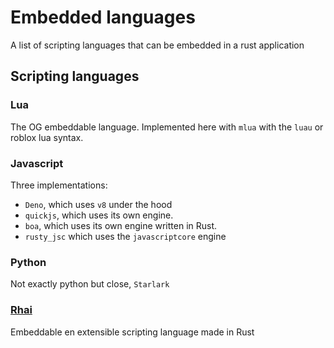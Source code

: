 # Embedded languages

A list of scripting languages that can be embedded in a rust application

## Scripting languages

### Lua

The OG embeddable language. Implemented here with `mlua` with the `luau` or
roblox lua syntax.

### Javascript

Three implementations:

- `Deno`, which uses `v8` under the hood
- `quickjs`, which uses its own engine.
- `boa`, which uses its own engine written in Rust.
- `rusty_jsc` which uses the `javascriptcore` engine

### Python

Not exactly python but close, `Starlark`

### [Rhai](https://github.com/rhaiscript/rhai)

Embeddable en extensible scripting language made in Rust
